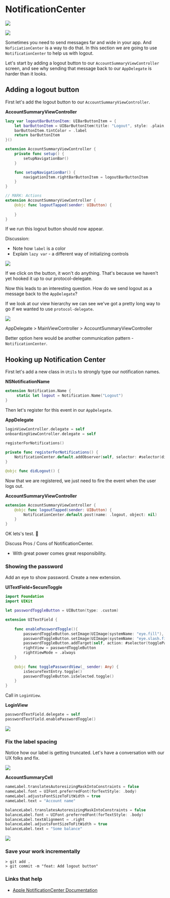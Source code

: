 # NotificationCenter

![](images/1.png)

![](images/2.png)

Sometimes you need to send messages far and wide in your app. And `NoficiationCenter` is a way to do that. In this section we are going to use `NotificationCenter` to help us with logout.

Let's start by adding a logout button to our `AccountSummaryViewController` screen, and see why sending that message back to our `AppDelegate` is harder than it looks.

## Adding a logout button

First let's add the logout button to our `AccountSummaryViewController`.

**AccountSummaryViewController**

```swift
lazy var logoutBarButtonItem: UIBarButtonItem = {
    let barButtonItem = UIBarButtonItem(title: "Logout", style: .plain, target: self, action: #selector(logoutTapped))
    barButtonItem.tintColor = .label
    return barButtonItem
}()

extension AccountSummaryViewController {
    private func setup() {
        setupNavigationBar()
    }

    func setupNavigationBar() {
        navigationItem.rightBarButtonItem = logoutBarButtonItem
    }
}

// MARK: Actions
extension AccountSummaryViewController {
    @objc func logoutTapped(sender: UIButton) {
        
    }
}
```

If we run this logout button should now appear.

Discussion:

- Note how `label` is a color
- Explain `lazy var` - a different way of initializing controls

![](images/0.png)

If we click on the button, it won't do anything. That's because we haven't yet hooked it up to our protocol-delegate.

Now this leads to an interesting question. How do we send logout as a message back to the `AppDelegate`?

If we look at our view hierarchy we can see we've got a pretty long way to go if we wanted to use `protocol-delegate`.

![](images/1.png)

AppDelegate > MainViewController > AccountSummaryViewController

Better option here would be another communication pattern - `NotificationCenter`.


## Hooking up Notification Center

First let's add a new class in `Utils` to strongly type our notification names.

**NSNotificationName** 

```swift
extension Notification.Name {
     static let logout = Notification.Name("Logout")
}
```

Then let's register for this event in our `AppDelegate`.

**AppDelegate**

```swift
loginViewController.delegate = self
onboardingViewController.delegate = self
    
registerForNotifications()

private func registerForNotifications() {
    NotificationCenter.default.addObserver(self, selector: #selector(didLogout), name: .logout, object: nil)
}

@objc func didLogout() {
```

Now that we are registered, we just need to fire the event when the user logs out.

**AccountSummaryViewController**

```swift
extension AccountSummaryViewController {
    @objc func logoutTapped(sender: UIButton) {
        NotificationCenter.default.post(name: .logout, object: nil)
    }
}
```

OK lets's test. 🎉

Discuss Pros / Cons of NotificationCenter.

- With great power comes great responsibility.

### Showing the password

Add an eye to show password. Create a new extension.

**UITextField+SecureToggle**

```swift
import Foundation
import UIKit

let passwordToggleButton = UIButton(type: .custom)

extension UITextField {
    
    func enablePasswordToggle(){
        passwordToggleButton.setImage(UIImage(systemName: "eye.fill"), for: .normal)
        passwordToggleButton.setImage(UIImage(systemName: "eye.slash.fill"), for: .selected)
        passwordToggleButton.addTarget(self, action: #selector(togglePasswordView), for: .touchUpInside)
        rightView = passwordToggleButton
        rightViewMode = .always
    }
    
    @objc func togglePasswordView(_ sender: Any) {
        isSecureTextEntry.toggle()
        passwordToggleButton.isSelected.toggle()
    }
}
```

Call in `LoginView`.

**LoginView**

```swift
passwordTextField.delegate = self
passwordTextField.enablePasswordToggle()
```

![](images/5.png)

### Fix the label spacing

Notice how our label is getting truncated. Let's have a conversation with our UX folks and fix.

![](images/3.png)

**AccountSummaryCell**

```swift
nameLabel.translatesAutoresizingMaskIntoConstraints = false
nameLabel.font = UIFont.preferredFont(forTextStyle: .body)
nameLabel.adjustsFontSizeToFitWidth = true
nameLabel.text = "Account name"

balanceLabel.translatesAutoresizingMaskIntoConstraints = false
balanceLabel.font = UIFont.preferredFont(forTextStyle: .body)
balanceLabel.textAlignment = .right
balanceLabel.adjustsFontSizeToFitWidth = true
balanceLabel.text = "Some balance"
```

![](images/4.png)

### Save your work incrementally

```
> git add .
> git commit -m "feat: Add logout button"
```

### Links that help

- [Apple NotificationCenter Documentation](https://developer.apple.com/documentation/foundation/notificationcenter)

